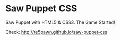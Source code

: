 # Saw Puppet CSS
Saw Puppet with HTML5 &amp; CSS3. The Game Started!

Check: http://re5pawn.github.io/saw-puppet-css

